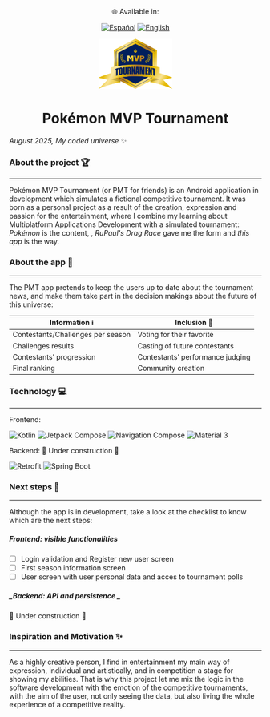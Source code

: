 <div align="center">

🌐 Available in:

[![Español](https://img.shields.io/badge/lang-Español-red.svg)](README.es.md)
[![English](https://img.shields.io/badge/lang-English-blue.svg)](README.en.md)

<img src="Logo.png" height="100">

# **Pokémon MVP Tournament**

</div>

_August 2025, My coded universe_ :sparkles:

### **About the project** :trophy:

***
Pokémon MVP Tournament (or PMT for friends) is an Android application in development which simulates a fictional competitive tournament. It was born as a personal project as a result of the creation, expression and passion for the entertainment, where I combine my learning about Multiplatform Applications Development with a simulated tournament: _Pokémon_ is the content, , _RuPaul's Drag Race_ gave me the form and _this app_ is the way.

### **About the app** :iphone:

***

The PMT app pretends to keep the users up to date about the tournament news, and make them take part in the decision makings about the future of this universe:

<div align="center">
 
| Information :information_source: | Inclusion :raising_hand: |
|-------------|-----------|
|Contestants/Challenges per season|Voting for their favorite|
|Challenges results|Casting of future contestants|
|Contestants’ progression|Contestants’ performance judging|
|Final ranking|Community creation|

</div>

### **Technology** :computer:

 ***

Frontend:
<br>

![Kotlin](https://img.shields.io/badge/Kotlin-0095D5?logo=kotlin&logoColor=white&style=for-the-badge)
![Jetpack Compose](https://img.shields.io/badge/Jetpack%20Compose-4285F4?logo=jetpackcompose&logoColor=white&style=for-the-badge)
![Navigation Compose](https://img.shields.io/badge/Navigation_Compose-4285F4?logo=android&logoColor=white&style=for-the-badge)
![Material 3](https://img.shields.io/badge/Material%203-757575?logo=materialdesign&logoColor=white&style=for-the-badge)
<br>

Backend:
🚧 Under construction 🚧
<br>

![Retrofit](https://img.shields.io/badge/Retrofit-3DDC84?logo=android&logoColor=white&style=for-the-badge)
![Spring Boot](https://img.shields.io/badge/Spring%20Boot-6DB33F?logo=springboot&logoColor=white&style=for-the-badge)

### **Next steps** :paw_prints:

***
Although the app is in development, take a look at the checklist to know which are the next steps:

##### _Frontend: visible functionalities_
- [ ] Login validation and Register new user screen
- [ ] First season information screen
- [ ] User screen with user personal data and acces to tournament polls

##### _Backend: API and persistence _
🚧 Under construction 🚧


### **Inspiration and Motivation** :sparkles:

***

As a highly creative person, I find in entertainment my main way of expression, individual and artistically, and in competition a stage for showing my abilities.
That is why this project let me mix the logic in the software development with the emotion of the competitive tournaments, with the aim of the user, not only seeing the data, but also living the whole experience of a competitive reality.

